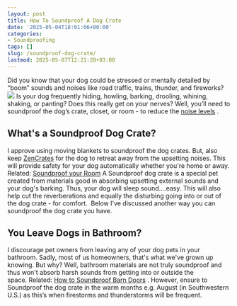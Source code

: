 ```yaml
---
layout: post
title: How To Soundproof A Dog Crate
date: '2025-05-04T18:01:06+00:00'
categories:
- Soundproofing
tags: []
slug: /soundproof-dog-crate/
lastmod: 2025-05-07T12:21:28+03:00
---
```


Did you know that your dog could be stressed or mentally detailed by “boom” sounds and noises like road traffic, trains, thunder, and fireworks?
![](/assets/img/12/Pest-Control.jpg)
Is your dog frequently hiding, howling, barking, drooling, whining, shaking, or panting?
Does this really get on your nerves? Well, you’ll need to soundproof the dog’s crate, closet, or room - to reduce the
[noise levels](https://ehs.yale.edu/sites/default/files/files/decibel-level-chart.pdf)
.
## What's a Soundproof Dog Crate?
I approve using moving blankets to soundproof the dog crates. But, also keep
[ZenCrates](https://www.amazon.com/dp/B077GZ5Z8H/?tag=p-policy-20)
for the dog to retreat away from the upsetting noises.
This will provide safety for your dog automatically whether you're home or away. Related:
[Soundproof your Room](https://pestpolicy.com/how-to-soundproof-a-room-cheaply/)
A Soundproof dog crate is a special pet created from materials good in absorbing upsetting external sounds and your dog's barking. Thus, your dog will sleep sound....easy.
This will also help cut the reverberations and equally the disturbing going into or out of the dog crate - for comfort.  Below I've discussed another way you can soundproof the dog crate you have.
## You Leave Dogs in Bathroom?
I discourage pet owners from leaving any of your dog pets in your bathroom. Sadly, most of us homeowners, that's what we've grown up knowing.
But why? Well, bathroom materials are not truly soundproof and thus won't absorb harsh sounds from getting into or outside the space. Related:
[How to Soundproof Barn Doors](https://pestpolicy.com/soundproof-barn-doors/)
.
However, ensure to Soundproof the dog crate in the warm months e.g. August (in Southwestern U.S.) as this’s when firestorms and thunderstorms will be frequent.
